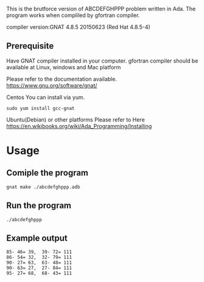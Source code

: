 This is the brutforce version of ABCDEFGHPPP problem written in Ada.
The program works when compliled by gfortran compiler.

compiler version:GNAT 4.8.5 20150623 (Red Hat 4.8.5-4) 

Prerequisite
-------------------

Have GNAT compiler installed in your computer.
gfortran compiler should be available at Linux, windows and Mac platform

Please refer to the documentation available.
https://www.gnu.org/software/gnat/

Centos
You can install via yum.
```
sudo yum install gcc-gnat    
```

Ubuntu(Debian) or other platforms
Please refer to Here
https://en.wikibooks.org/wiki/Ada_Programming/Installing

Usage
=========

Comiple the program
-------------------
```
gnat make ./abcdefghppp.adb
```
Run the program
-------------------
```
./abcdefghppp
```

Example output
------------------
```
85- 46= 39,  39- 72= 111
86- 54= 32,  32- 79= 111
90- 27= 63,  63- 48= 111
90- 63= 27,  27- 84= 111
95- 27= 68,  68- 43= 111
```
